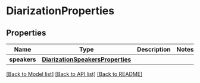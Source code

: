 # DiarizationProperties

## Properties
Name | Type | Description | Notes
------------ | ------------- | ------------- | -------------
**speakers** | [**DiarizationSpeakersProperties**](DiarizationSpeakersProperties.md) |  | 

[[Back to Model list]](../README.md#documentation-for-models) [[Back to API list]](../README.md#documentation-for-api-endpoints) [[Back to README]](../README.md)

